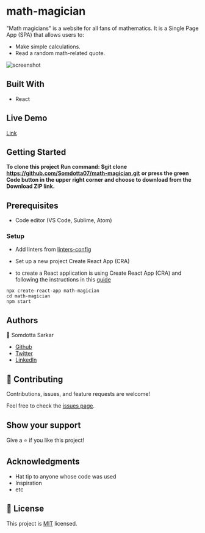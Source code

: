 # math-magician
"Math magicians" is a website for all fans of mathematics. It is a Single Page App (SPA) that allows users to: 
 - Make simple calculations.
 - Read a random math-related quote.


![screenshot](https://user-images.githubusercontent.com/84907743/143049516-20b5ade1-7a77-49c4-95db-ae9c655c306a.png)


## Built With

- React

## Live Demo

[Link](https://distracted-feynman-9db7eb.netlify.app/)


## Getting Started

**To clone this project**
**Run command: $git clone  https://github.com/Somdotta07/math-magician.git**
**or press the green Code button in the upper right corner and choose to download from the Download ZIP link.**






## Prerequisites

- Code editor (VS Code, Sublime, Atom)

### Setup
- Add linters from [linters-config](https://github.com/microverseinc/linters-config/tree/master/react-redux)
- Set up a new project Create React App (CRA)

- to create a React application is using Create React App (CRA) and following the instructions in this [guide](https://reactjs.org/docs/create-a-new-react-app.html#create-react-app)
```
npx create-react-app math-magician
cd math-magician
npm start
```
 




## Authors

:woman: Somdotta Sarkar

- [Github](https://github.com/Somdotta07)
- [Twitter](https://github.com/Somdotta07)
- [LinkedIn](https://www.linkedin.com/in/somdotta-sarkar-8849b419/)



## 🤝 Contributing

Contributions, issues, and feature requests are welcome!

Feel free to check the [issues page](../../issues/).

## Show your support

Give a ⭐️ if you like this project!

## Acknowledgments

- Hat tip to anyone whose code was used
- Inspiration
- etc

## 📝 License

This project is [MIT](./MIT.md) licensed.

